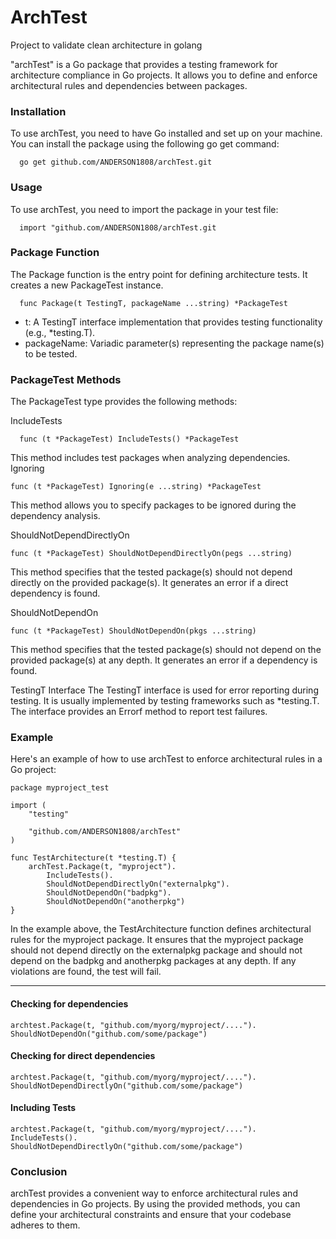 # ArchTest

Project to validate clean architecture in golang

"archTest" is a Go package that provides a testing framework for architecture compliance in Go projects. It allows you
to define and enforce architectural rules and dependencies between packages.

### Installation

To use archTest, you need to have Go installed and set up on your machine. You can install the package using the
following go get command:

```golang
  go get github.com/ANDERSON1808/archTest.git
```

### Usage

To use archTest, you need to import the package in your test file:

```golang
  import "github.com/ANDERSON1808/archTest.git
```

### Package Function

The Package function is the entry point for defining architecture tests. It creates a new PackageTest instance.

```golang
  func Package(t TestingT, packageName ...string) *PackageTest
```

- t: A TestingT interface implementation that provides testing functionality (e.g., *testing.T).
- packageName: Variadic parameter(s) representing the package name(s) to be tested.

### PackageTest Methods

The PackageTest type provides the following methods:

IncludeTests

```golang
  func (t *PackageTest) IncludeTests() *PackageTest
```

This method includes test packages when analyzing dependencies.
Ignoring

```golang
func (t *PackageTest) Ignoring(e ...string) *PackageTest
```

This method allows you to specify packages to be ignored during the dependency analysis.

ShouldNotDependDirectlyOn

```golang
func (t *PackageTest) ShouldNotDependDirectlyOn(pegs ...string)
```

This method specifies that the tested package(s) should not depend directly on the provided package(s). It generates an
error if a direct dependency is found.

ShouldNotDependOn

```golang
func (t *PackageTest) ShouldNotDependOn(pkgs ...string)
```

This method specifies that the tested package(s) should not depend on the provided package(s) at any depth. It generates
an error if a dependency is found.

TestingT Interface
The TestingT interface is used for error reporting during testing. It is usually implemented by testing frameworks such
as *testing.T. The interface provides an Errorf method to report test failures.

### Example

Here's an example of how to use archTest to enforce architectural rules in a Go project:

```golang
package myproject_test

import (
	"testing"

	"github.com/ANDERSON1808/archTest"
)

func TestArchitecture(t *testing.T) {
	archTest.Package(t, "myproject").
		IncludeTests().
		ShouldNotDependDirectlyOn("externalpkg").
		ShouldNotDependOn("badpkg").
		ShouldNotDependOn("anotherpkg")
}
```

In the example above, the TestArchitecture function defines architectural rules for the myproject package. It ensures
that the myproject package should not depend directly on the externalpkg package and should not depend on the badpkg and
anotherpkg packages at any depth. If any violations are found, the test will fail.

---------------------

#### Checking for dependencies

```golang
archtest.Package(t, "github.com/myorg/myproject/....").
ShouldNotDependOn("github.com/some/package")
```

#### Checking for direct dependencies

```golang
archtest.Package(t, "github.com/myorg/myproject/....").
ShouldNotDependDirectlyOn("github.com/some/package")
```

#### Including Tests

```golang
archtest.Package(t, "github.com/myorg/myproject/....").
IncludeTests().
ShouldNotDependDirectlyOn("github.com/some/package")
```

### Conclusion
archTest provides a convenient way to enforce architectural rules and dependencies in Go projects. By using the provided methods, you can define your architectural constraints and ensure that your codebase adheres to them.